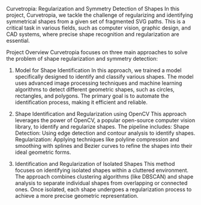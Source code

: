 Curvetropia: Regularization and Symmetry Detection of Shapes
In this project, Curvetropia, we tackle the challenge of regularizing and identifying symmetrical shapes from a given set of fragmented SVG paths. This is a critical task in various fields, such as computer vision, graphic design, and CAD systems, where precise shape recognition and regularization are essential.

Project Overview
Curvetropia focuses on three main approaches to solve the problem of shape regularization and symmetry detection:

1. Model for Shape Identification
In this approach, we trained a model specifically designed to identify and classify various shapes. The model uses advanced image processing techniques and machine learning algorithms to detect different geometric shapes, such as circles, rectangles, and polygons. The primary goal is to automate the identification process, making it efficient and reliable.

2. Shape Identification and Regularization using OpenCV
This approach leverages the power of OpenCV, a popular open-source computer vision library, to identify and regularize shapes. The pipeline includes:
Shape Detection: Using edge detection and contour analysis to identify shapes.
Regularization: Applying techniques like polyline compression and smoothing with splines and Bezier curves to refine the shapes into their ideal geometric forms.

3. Identification and Regularization of Isolated Shapes
This method focuses on identifying isolated shapes within a cluttered environment. The approach combines clustering algorithms (like DBSCAN) and shape analysis to separate individual shapes from overlapping or connected ones. Once isolated, each shape undergoes a regularization process to achieve a more precise geometric representation.



